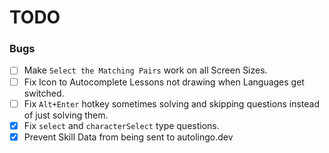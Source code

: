 # TODO

### Bugs

- [ ] Make `Select the Matching Pairs` work on all Screen Sizes.
- [ ] Fix Icon to Autocomplete Lessons not drawing when Languages get switched.
- [ ] Fix `Alt+Enter` hotkey sometimes solving and skipping questions instead of just solving them.
- [x] Fix `select` and `characterSelect` type questions.
- [x] Prevent Skill Data from being sent to autolingo.dev